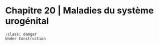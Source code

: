 # Chapitre 20 | Maladies du système urogénital

```{admonition} This is a title
:class: danger
Under Construction
```
